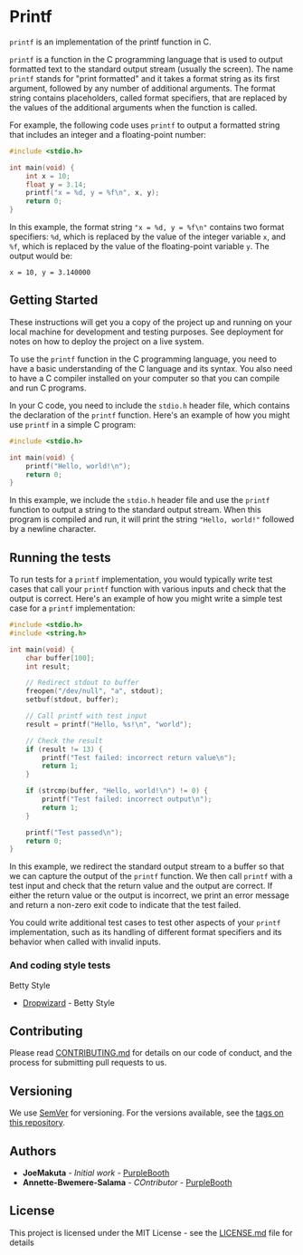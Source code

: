 # Printf

`printf` is an implementation of the printf function in C.

`printf` is a function in the C programming language that is used to output formatted text to the standard output stream (usually the screen). The name `printf` stands for "print formatted" and it takes a format string as its first argument, followed by any number of additional arguments. The format string contains placeholders, called format specifiers, that are replaced by the values of the additional arguments when the function is called.

For example, the following code uses `printf` to output a formatted string that includes an integer and a floating-point number:

```c
#include <stdio.h>

int main(void) {
    int x = 10;
    float y = 3.14;
    printf("x = %d, y = %f\n", x, y);
    return 0;
}
```

In this example, the format string `"x = %d, y = %f\n"` contains two format specifiers: `%d`, which is replaced by the value of the integer variable `x`, and `%f`, which is replaced by the value of the floating-point variable `y`. The output would be:

```
x = 10, y = 3.140000
```




## Getting Started

These instructions will get you a copy of the project up and running on your local machine for development and testing purposes. See deployment for notes on how to deploy the project on a live system.

<!-- ### Prerequisites -->

To use the `printf` function in the C programming language, you need to have a basic understanding of the C language and its syntax. You also need to have a C compiler installed on your computer so that you can compile and run C programs.

In your C code, you need to include the `stdio.h` header file, which contains the declaration of the `printf` function. Here's an example of how you might use `printf` in a simple C program:

```c
#include <stdio.h>

int main(void) {
    printf("Hello, world!\n");
    return 0;
}
```

In this example, we include the `stdio.h` header file and use the `printf` function to output a string to the standard output stream. When this program is compiled and run, it will print the string `"Hello, world!"` followed by a newline character.




## Running the tests

To run tests for a `printf` implementation, you would typically write test cases that call your `printf` function with various inputs and check that the output is correct. Here's an example of how you might write a simple test case for a `printf` implementation:

```c
#include <stdio.h>
#include <string.h>

int main(void) {
    char buffer[100];
    int result;

    // Redirect stdout to buffer
    freopen("/dev/null", "a", stdout);
    setbuf(stdout, buffer);

    // Call printf with test input
    result = printf("Hello, %s!\n", "world");

    // Check the result
    if (result != 13) {
        printf("Test failed: incorrect return value\n");
        return 1;
    }

    if (strcmp(buffer, "Hello, world!\n") != 0) {
        printf("Test failed: incorrect output\n");
        return 1;
    }

    printf("Test passed\n");
    return 0;
}
```

In this example, we redirect the standard output stream to a buffer so that we can capture the output of the `printf` function. We then call `printf` with a test input and check that the return value and the output are correct. If either the return value or the output is incorrect, we print an error message and return a non-zero exit code to indicate that the test failed.

You could write additional test cases to test other aspects of your `printf` implementation, such as its handling of different format specifiers and its behavior when called with invalid inputs.


### And coding style tests

Betty Style
* [Dropwizard](https://github.com/holbertonschool/Betty) - Betty Style



## Contributing

Please read [CONTRIBUTING.md](https://github.com/JoeMakuta/printf) for details on our code of conduct, and the process for submitting pull requests to us.

## Versioning

We use [SemVer](https://github.com/JoeMakuta/printf) for versioning. For the versions available, see the [tags on this repository](https://github.com/JoeMakuta/printf). 



## Authors

* **JoeMakuta** - *Initial work* - [PurpleBooth](https://github.com/JoeMakuta)
* **Annette-Bwemere-Salama** - *COntributor* - [PurpleBooth](https://github.com/Annette-Bwemere-Salama)



## License

This project is licensed under the MIT License - see the [LICENSE.md](LICENSE.md) file for details


